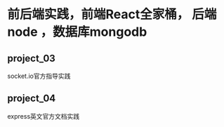 # 前后端实践，前端React全家桶， 后端node ，数据库mongodb
## project_03
socket.io官方指导实践
## project_04
express英文官方文档实践


